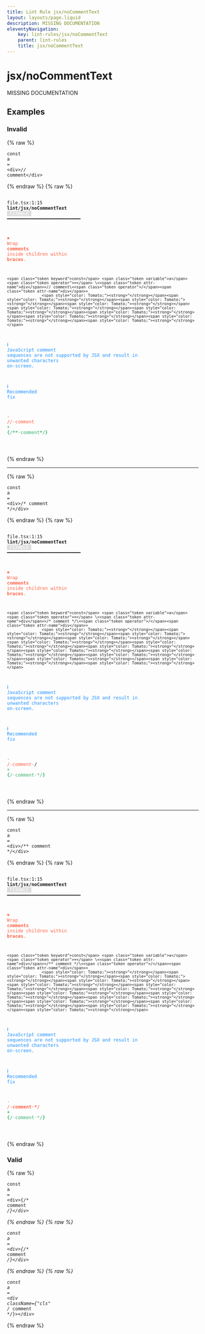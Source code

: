 ```yaml
---
title: Lint Rule jsx/noCommentText
layout: layouts/page.liquid
description: MISSING DOCUMENTATION
eleventyNavigation:
	key: lint-rules/jsx/noCommentText
	parent: lint-rules
	title: jsx/noCommentText
---
```


# jsx/noCommentText

MISSING DOCUMENTATION

<!-- EVERYTHING BELOW IS AUTOGENERATED. SEE SCRIPTS FOLDER FOR UPDATE SCRIPTS hash(92853695077309124cc357a4fc62438d4716bad9) -->

## Examples
### Invalid
{% raw %}<pre class="language-text"><code class="language-text"><span class="token keyword">const</span> <span class="token variable">a</span> <span class="token operator">=</span> \<<span class="token attr-name">div</span>>// comment\<<span class="token operator">/</span><span class="token attr-name">div</span>></code></pre>{% endraw %}
{% raw %}<pre class="language-text"><code class="language-text">
 <span style="text-decoration-style: dotted;">file.tsx:1:15</span> <strong>lint/jsx/noCommentText</strong> <span style="color: white; background-color: #ddd;"> FIXABLE </span> ━━━━━━━━━━━━━━━━━━━━━━━━━━━

  <strong><span style="color: Tomato;">✖ </span></strong><span style="color: Tomato;">Wrap </span><span style="color: Tomato;"><strong>comments</strong></span><span style="color: Tomato;"> inside children within </span><span style="color: Tomato;"><strong>braces</strong></span><span style="color: Tomato;">.</span>

    <span class="token keyword">const</span> <span class="token variable">a</span> <span class="token operator">=</span> \<<span class="token attr-name">div</span>>// comment\<<span class="token operator">/</span><span class="token attr-name">div</span>>
                   <span style="color: Tomato;"><strong>^</strong></span><span style="color: Tomato;"><strong>^</strong></span><span style="color: Tomato;"><strong>^</strong></span><span style="color: Tomato;"><strong>^</strong></span><span style="color: Tomato;"><strong>^</strong></span><span style="color: Tomato;"><strong>^</strong></span><span style="color: Tomato;"><strong>^</strong></span><span style="color: Tomato;"><strong>^</strong></span><span style="color: Tomato;"><strong>^</strong></span><span style="color: Tomato;"><strong>^</strong></span>

  <strong><span style="color: DodgerBlue;">ℹ </span></strong><span style="color: DodgerBlue;">JavaScript comment sequences are not supported by JSX and result in</span>
    <span style="color: DodgerBlue;">unwanted characters on-screen.</span>

  <strong><span style="color: DodgerBlue;">ℹ </span></strong><span style="color: DodgerBlue;">Recommended fix</span>

  <span style="color: Tomato;">-</span> <span style="color: Tomato;"><strong>/</strong></span><span style="color: Tomato;">/</span><span style="color: Tomato;"><span style="opacity: 0.8;">&middot;</span></span><span style="color: Tomato;">comment</span>
  <span style="color: MediumSeaGreen;">+</span> <span style="color: MediumSeaGreen;"><strong>{</strong></span><span style="color: MediumSeaGreen;">/</span><span style="color: MediumSeaGreen;"><strong>**</strong></span><span style="color: MediumSeaGreen;"><span style="opacity: 0.8;">&middot;</span></span><span style="color: MediumSeaGreen;">comment</span><span style="color: MediumSeaGreen;"><strong>*/}</strong></span>

</code></pre>{% endraw %}

---------------

{% raw %}<pre class="language-text"><code class="language-text"><span class="token keyword">const</span> <span class="token variable">a</span> <span class="token operator">=</span> \<<span class="token attr-name">div</span>>/* comment */\<<span class="token operator">/</span><span class="token attr-name">div</span>></code></pre>{% endraw %}
{% raw %}<pre class="language-text"><code class="language-text">
 <span style="text-decoration-style: dotted;">file.tsx:1:15</span> <strong>lint/jsx/noCommentText</strong> <span style="color: white; background-color: #ddd;"> FIXABLE </span> ━━━━━━━━━━━━━━━━━━━━━━━━━━━

  <strong><span style="color: Tomato;">✖ </span></strong><span style="color: Tomato;">Wrap </span><span style="color: Tomato;"><strong>comments</strong></span><span style="color: Tomato;"> inside children within </span><span style="color: Tomato;"><strong>braces</strong></span><span style="color: Tomato;">.</span>

    <span class="token keyword">const</span> <span class="token variable">a</span> <span class="token operator">=</span> \<<span class="token attr-name">div</span>>/* comment */\<<span class="token operator">/</span><span class="token attr-name">div</span>>
                   <span style="color: Tomato;"><strong>^</strong></span><span style="color: Tomato;"><strong>^</strong></span><span style="color: Tomato;"><strong>^</strong></span><span style="color: Tomato;"><strong>^</strong></span><span style="color: Tomato;"><strong>^</strong></span><span style="color: Tomato;"><strong>^</strong></span><span style="color: Tomato;"><strong>^</strong></span><span style="color: Tomato;"><strong>^</strong></span><span style="color: Tomato;"><strong>^</strong></span><span style="color: Tomato;"><strong>^</strong></span><span style="color: Tomato;"><strong>^</strong></span><span style="color: Tomato;"><strong>^</strong></span><span style="color: Tomato;"><strong>^</strong></span>

  <strong><span style="color: DodgerBlue;">ℹ </span></strong><span style="color: DodgerBlue;">JavaScript comment sequences are not supported by JSX and result in</span>
    <span style="color: DodgerBlue;">unwanted characters on-screen.</span>

  <strong><span style="color: DodgerBlue;">ℹ </span></strong><span style="color: DodgerBlue;">Recommended fix</span>

  <span style="color: Tomato;">-</span> <span style="color: Tomato;">/*</span><span style="color: Tomato;"><span style="opacity: 0.8;">&middot;</span></span><span style="color: Tomato;">comment</span><span style="color: Tomato;"><span style="opacity: 0.8;">&middot;</span></span><span style="color: Tomato;">*/</span>
  <span style="color: MediumSeaGreen;">+</span> <span style="color: MediumSeaGreen;"><strong>{</strong></span><span style="color: MediumSeaGreen;">/</span><span style="color: MediumSeaGreen;"><strong>*</strong></span><span style="color: MediumSeaGreen;">*</span><span style="color: MediumSeaGreen;"><span style="opacity: 0.8;">&middot;</span></span><span style="color: MediumSeaGreen;">comment</span><span style="color: MediumSeaGreen;"><span style="opacity: 0.8;">&middot;</span></span><span style="color: MediumSeaGreen;">*/</span><span style="color: MediumSeaGreen;"><strong>}</strong></span>

</code></pre>{% endraw %}

---------------

{% raw %}<pre class="language-text"><code class="language-text"><span class="token keyword">const</span> <span class="token variable">a</span> <span class="token operator">=</span> \<<span class="token attr-name">div</span>>/** comment */\<<span class="token operator">/</span><span class="token attr-name">div</span>></code></pre>{% endraw %}
{% raw %}<pre class="language-text"><code class="language-text">
 <span style="text-decoration-style: dotted;">file.tsx:1:15</span> <strong>lint/jsx/noCommentText</strong> <span style="color: white; background-color: #ddd;"> FIXABLE </span> ━━━━━━━━━━━━━━━━━━━━━━━━━━━

  <strong><span style="color: Tomato;">✖ </span></strong><span style="color: Tomato;">Wrap </span><span style="color: Tomato;"><strong>comments</strong></span><span style="color: Tomato;"> inside children within </span><span style="color: Tomato;"><strong>braces</strong></span><span style="color: Tomato;">.</span>

    <span class="token keyword">const</span> <span class="token variable">a</span> <span class="token operator">=</span> \<<span class="token attr-name">div</span>>/** comment */\<<span class="token operator">/</span><span class="token attr-name">div</span>>
                   <span style="color: Tomato;"><strong>^</strong></span><span style="color: Tomato;"><strong>^</strong></span><span style="color: Tomato;"><strong>^</strong></span><span style="color: Tomato;"><strong>^</strong></span><span style="color: Tomato;"><strong>^</strong></span><span style="color: Tomato;"><strong>^</strong></span><span style="color: Tomato;"><strong>^</strong></span><span style="color: Tomato;"><strong>^</strong></span><span style="color: Tomato;"><strong>^</strong></span><span style="color: Tomato;"><strong>^</strong></span><span style="color: Tomato;"><strong>^</strong></span><span style="color: Tomato;"><strong>^</strong></span><span style="color: Tomato;"><strong>^</strong></span><span style="color: Tomato;"><strong>^</strong></span>

  <strong><span style="color: DodgerBlue;">ℹ </span></strong><span style="color: DodgerBlue;">JavaScript comment sequences are not supported by JSX and result in</span>
    <span style="color: DodgerBlue;">unwanted characters on-screen.</span>

  <strong><span style="color: DodgerBlue;">ℹ </span></strong><span style="color: DodgerBlue;">Recommended fix</span>

  <span style="color: Tomato;">-</span> <span style="color: Tomato;">/**</span><span style="color: Tomato;"><span style="opacity: 0.8;">&middot;</span></span><span style="color: Tomato;">comment</span><span style="color: Tomato;"><span style="opacity: 0.8;">&middot;</span></span><span style="color: Tomato;">*/</span>
  <span style="color: MediumSeaGreen;">+</span> <span style="color: MediumSeaGreen;"><strong>{</strong></span><span style="color: MediumSeaGreen;">/**</span><span style="color: MediumSeaGreen;"><span style="opacity: 0.8;">&middot;</span></span><span style="color: MediumSeaGreen;">comment</span><span style="color: MediumSeaGreen;"><span style="opacity: 0.8;">&middot;</span></span><span style="color: MediumSeaGreen;">*/</span><span style="color: MediumSeaGreen;"><strong>}</strong></span>

</code></pre>{% endraw %}
### Valid
{% raw %}<pre class="language-text"><code class="language-text"><span class="token keyword">const</span> <span class="token variable">a</span> <span class="token operator">=</span> \<<span class="token attr-name">div</span>><span class="token punctuation">{</span><span class="token comment">/* comment */</span><span class="token punctuation">}</span>\<<span class="token operator">/</span><span class="token attr-name">div</span>></code></pre>{% endraw %}
{% raw %}<pre class="language-text"><code class="language-text"><span class="token keyword">const</span> <span class="token variable">a</span> <span class="token operator">=</span> \<<span class="token attr-name">div</span>><span class="token punctuation">{</span><span class="token comment">/** comment */</span><span class="token punctuation">}</span>\<<span class="token operator">/</span><span class="token attr-name">div</span>></code></pre>{% endraw %}
{% raw %}<pre class="language-text"><code class="language-text"><span class="token keyword">const</span> <span class="token variable">a</span> <span class="token operator">=</span> \<<span class="token attr-name">div</span> <span class="token attr-name">className</span><span class="token operator">=</span><span class="token punctuation">{</span><span class="token string">&quot;cls&quot;</span> <span class="token comment">/* comment */</span><span class="token punctuation">}</span>>\<<span class="token operator">/</span><span class="token attr-name">div</span>></code></pre>{% endraw %}
